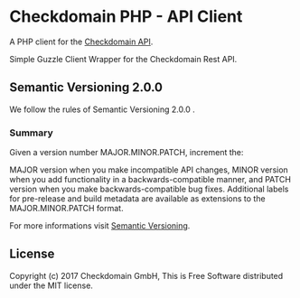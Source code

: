 # Checkdomain PHP - API Client

A PHP client for the [Checkdomain API](https://developer.checkdomain.de/).

Simple Guzzle Client Wrapper for the Checkdomain Rest API.

## Semantic Versioning 2.0.0

We follow the rules of Semantic Versioning 2.0.0 .

### Summary
Given a version number MAJOR.MINOR.PATCH, increment the:

MAJOR version when you make incompatible API changes,
MINOR version when you add functionality in a backwards-compatible manner, and
PATCH version when you make backwards-compatible bug fixes.
Additional labels for pre-release and build metadata are available as extensions to the MAJOR.MINOR.PATCH format.

For more informations visit [Semantic Versioning](https://semver.org/).

## License

Copyright (c) 2017 Checkdomain GmbH, This is Free Software distributed under the MIT license.
